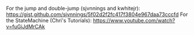 For the jump and double-jump (sjvnnings and kwhitejr): https://gist.github.com/sjvnnings/5f02d2f2fc417f3804e967daa73cccfd
For the StateMachine (Chri's Tutorials): https://www.youtube.com/watch?v=fuGiJdMrCAk
